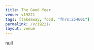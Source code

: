 ```yaml
---
title: The Good Year
venue: v19221
tags: [takeaway, food, "fhrs:254601"]
permalink: /v/19221/
layout: venue
---
```

null